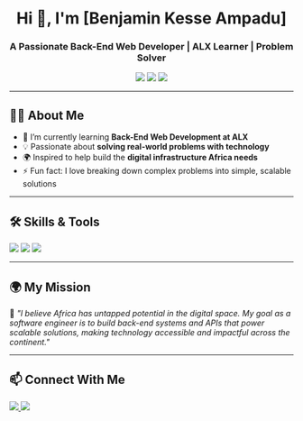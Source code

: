 <!-- Profile Header with Banner -->
<h1 align="center">Hi 👋, I'm [Benjamin Kesse Ampadu]</h1>
<h3 align="center">A Passionate Back-End Web Developer | ALX Learner | Problem Solver</h3>

<p align="center">
  <img src="https://img.shields.io/badge/Focus-Backend%20APIs-blue" />
  <img src="https://img.shields.io/badge/Goal-Building%20Africa's%20Digital%20Infrastructure-green" />
  <img src="https://img.shields.io/badge/Learning-ALX%20SE%20Program-orange" />
</p>

---

<!-- About Me -->
## 🙋‍♂️ About Me  

- 🌱 I’m currently learning **Back-End Web Development at ALX**
- 💡 Passionate about **solving real-world problems with technology**
- 🌍 Inspired to help build the **digital infrastructure Africa needs**
- ⚡ Fun fact: I love breaking down complex problems into simple, scalable solutions

---

<!-- Skills -->
## 🛠️ Skills & Tools  

<p align="left">
  <img src="https://img.shields.io/badge/Code-Python-blue" />
  <img src="https://img.shields.io/badge/Database-PostgreSQL-green" />
  <img src="https://img.shields.io/badge/Database-MySQL-orange" />
</p>

---

<!-- Inspiration & Mission -->
## 🌍 My Mission  

💭 *"I believe Africa has untapped potential in the digital space. My goal as a software engineer is to build back-end systems and APIs that power scalable solutions, making technology accessible and impactful across the continent."*

---

<!-- Contact -->
## 📫 Connect With Me  

<p align="left">
  <a href="https://www.linkedin.com/in/benjamin-ampadu-0a471427a?lipi=urn%3Ali%3Apage%3Ad_flagship3_profile_view_base_contact_details%3BlsFiS80tTfGzKToHsHxYsg%3D%3D" target="_blank">
    <img src="https://img.shields.io/badge/LinkedIn-Profile-blue?logo=linkedin" />
  </a>
  <a href="mailto:ampadubenjaminkesse@gmail.com">
    <img src="https://img.shields.io/badge/Email-Contact%20Me-red?logo=gmail" />
  </a>
</p>
